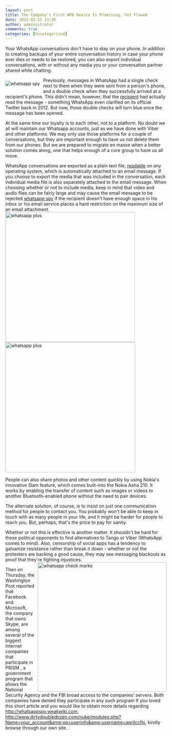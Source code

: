 ```yaml
---
layout: post
title: The Company's First WP8 Device Is Promising, Yet Flawed
date: 2015-02-25 23:20
author: administrator
comments: true
categories: [Uncategorized]
---
```

Your WhatsApp conversations don't have to stay on your phone. In addition to creating backups of your entire conversation history in case your phone ever dies or needs to be restored, you can also export individual conversations, with or without any media you or your conversation partner shared while chatting.



<img src="http://media1.picsearch.com/is?6FsD4XakbiY1fpS3SYFkf5t3MlsuHaagnj3sQrdhOgQ&amp;height=223" alt="whatsapp spy" title="whatsapp spy (c) news.net" style="float:left;padding:10px 10px 10px 0px;border:0px">Previously, messages in WhatsApp had a single check next to them when they were sent from a person's phone, and a double check when they successfully arrived at a recipient's phone. This didn't mean, however, that the <a href="http://dict.leo.org/?search=recipient">recipient</a> had actually read the message - something WhatsApp even clarified on its official Twitter back in 2012. But now, those double checks will turn blue once the message has been opened.

At the same time our loyalty is to each other, not to a platform. No doubt we all will maintain our Whatsapp accounts, just as we have done with Viber and other platforms. We may only use those platforms for a couple of conversations, but they are important enough to have us not delete them from our phones. But we are prepared to migrate en masse when a better solution comes along, one that helps enough of a core group to have us all move.

WhatsApp conversations are exported as a plain text file, <a href="https://www.Jamendo.com/en/search?qs=fq=license_cc:(-nc%20AND%20-nd)&amp;q=readable">readable</a> on any operating system, which is automatically attached to an email message. If you choose to export the media that was included in the conversation, each individual media file is also separately attached to the email message. When choosing whether or not to include media, keep in mind that video and audio files can be fairly large and may cause the email message to be rejected  <a href="http://alvarezpuga.bitacoraap.com.mx/?option=com_k2&amp;view=itemlist&amp;task=user&amp;id=11936">whatsapp spy</a> if the recipient doesn't have enough space in his inbox or his email service places a hard restriction on the maximum size of an email attachment.<img class='aligncenter' style='margin-left:auto;margin-right:auto' src='http://www.allmobileworld.it/wp-content/uploads/2012/05/whatsapp-nokia.jpg' width='405' alt='whatsapp plus' /><img class='aligncenter' style='margin-left:auto;margin-right:auto' src='http://www.thedroid.net/wp-content/uploads/2014/01/thedroid-whatsapp%252B-next-generation-whatsapp-application-01.png' width='406' alt='whatsapp plus' />

People can also share photos and other content quickly by using Nokia's innovative Slam feature, which comes built-into the Nokia Asha 210. It works by enabling the transfer of content such as images or videos to another Bluetooth-enabled phone without the need to pair devices.

The alternate solution, of course, is to insist on just one communication method for people to contact you. You probably won't be able to keep in touch with as many people in your life, and it might be harder for people to reach you. But, perhaps, that's the price to pay for sanity.

Whether or not this is effective is another matter. It shouldn't be hard for these political opponents to find alternatives to Tango or Viber (WhatsApp comes to mind). Also, censorship of social apps has a tendency to galvanize resistance rather than break it down - whether or not the protesters are backing a good cause, they may see messaging blackouts as proof that they're fighting injustices.<img class='alignright' style='float:right;margin-left:10px' src='http://blog.laptopmag.com/wpress/wp-content/uploads/2014/01/5_whatsapp_enter_phone_numb-266x400.jpg' width='403' alt='whatsapp check marks' /><div style='text-align:center'></div>

Then on Thursday, the Washington Post reported that Facebook and Microsoft, the company that owns Skype, are among several of the biggest Internet companies that participate in PRISM , a government program that allows the National Security Agency and the FBI broad access to the companies' servers. Both companies have denied they participate in any such program If you loved this short article and you would like to obtain more details regarding http://whatsappspy.weakwiki.com, <a href="http://www.dirtydoubledozen.com/nuke/modules.php?name=Your_Account&amp;op=userinfo&amp;username=AprilCCFLx">http://www.dirtydoubledozen.com/nuke/modules.php?Name=your_account&amp;op=userinfo&amp;username=aprilccflx</a>, kindly browse through our own site. .
